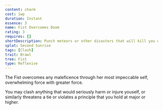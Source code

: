 ```yaml
---
content: charm
cost: 1wp
duration: Instant
essence: 3
name: Fist Overcomes Doom
rating: 3
requires: []
shortDescription: Punch meteors or other disasters that will kill you or people you care about
splat: Second Sunrise
tags: [Clash]
trait: Brawl
tree: Fist
type: Reflexive
---
```


The Fist overcomes any maleficence through her most impeccable self, overwhelming force with greater force.

You may clash anything that would seriously harm or injure youself, or similarly threatens a tie or violates a principle that you hold at major or higher.
